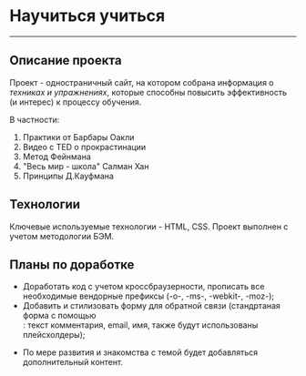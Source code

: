 # Научиться учиться
------

## Описание проекта
Проект - одностраничный сайт, на котором собрана информация о *техниках и упражнениях*, которые способны повысить эффективность (и интерес) к процессу обучения.

В частности:
1. Практики от Барбары Оакли
2. Видео с TED о прокрастинации
3. Метод Фейнмана
4. "Весь мир - школа" Салман Хан
5. Принципы Д.Кауфмана

## Технологии
Ключевые используемые технологии - HTML, CSS.
Проект выполнен с учетом методологии БЭМ.

## Планы по доработке
* Доработать код с учетом кроссбраузерности, прописать все необходимые вендорные префиксы (-o-, -ms-, -webkit-, -moz-);
* Добавить и стилизовать форму для обратной связи (стандртаная форма с помощью <form>: текст комментария, email, имя, также будут использованы плейсхолдеры);
* По мере развития и знакомства с темой будет добавляться дополнительный контент.

